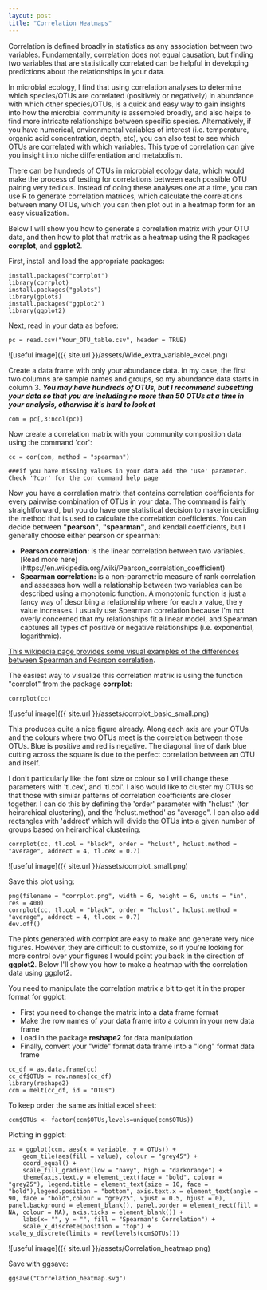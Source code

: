 ```yaml
---
layout: post
title: "Correlation Heatmaps"
---
```



Correlation is defined broadly in statistics as any association between two variables. Fundamentally, correlation does not equal causation, but finding two variables that are statistically correlated can be helpful in developing predictions about the relationships in your data.  

In microbial ecology, I find that using correlation analyses to determine which species/OTUs are correlated (positively or negatively) in abundance with which other species/OTUs, is a quick and easy way to gain insights into how the microbial community is assembled broadly, and also helps to find more intricate relationships between specific species.  Alternatively, if you have numerical, environmental variables of interest (i.e. temperature, organic acid concentration, depth, etc), you can also test to see which OTUs are correlated with which variables. This type of correlation can give you insight into niche differentiation and metabolism. 

There can be hundreds of OTUs in microbial ecology data, which would make the process of testing for correlations between each possible OTU pairing very tedious. Instead of doing these analyses one at a time, you can use R to generate correlation matrices, which calculate the correlations between many OTUs, which you can then plot out in a heatmap form for an easy visualization.    

Below I will show you how to generate a correlation matrix with your OTU data, and then how to plot that matrix as a heatmap using the R packages <b>corrplot</b>, and <b>ggplot2</b>. 

First, install and load the appropriate packages:

```
install.packages("corrplot")
library(corrplot)
install.packages("gplots")
library(gplots)
install.packages("ggplot2")
library(ggplot2)
```

Next, read in your data as before:  
```
pc = read.csv("Your_OTU_table.csv", header = TRUE)
```

![useful image]({{ site.url }}/assets/Wide_extra_variable_excel.png)

Create a data frame with only your abundance data. In my case, the first two columns are sample names and groups, so my abundance data starts in column 3. <b><i>You may have hundreds of OTUs, but I recommend subsetting your data so that you are including no more than 50 OTUs at a time in your analysis, otherwise it's hard to look at</i></b> 

```
com = pc[,3:ncol(pc)]
```

Now create a correlation matrix with your community composition data using the command 'cor': 

```
cc = cor(com, method = "spearman")

###if you have missing values in your data add the 'use' parameter. Check '?cor' for the cor command help page

```

Now you have a correlation matrix that contains correlation coefficients for every pairwise combination of OTUs in your data. The command is fairly straightforward, but you do have one statistical decision to make in deciding the method that is used to calculate the correlation coefficients. You can decide between <b>"pearson"</b>, <b>"spearman"</b>, and kendall coefficients, but I generally choose either pearson or spearman: 
<ul>
  <li><b>Pearson correlation:</b> is the linear correlation between two variables. [Read more here](https://en.wikipedia.org/wiki/Pearson_correlation_coefficient) </li>
  <li><b>Spearman correlation:</b> is a non-parametric measure of rank correlation and assesses how well a relationship between two variables can be described using a monotonic function. A monotonic function is just a fancy way of describing a relationship where for each x value, the y value increases. I usually use Spearman correlation because I'm not overly concerned that my relationships fit a linear model, and Spearman captures all types of positive or negative relationships (i.e. exponential, logarithmic).</li>
    </ul>
    
 [This wikipedia page provides some visual examples of the differences between Spearman and Pearson correlation](https://en.wikipedia.org/wiki/Spearman%27s_rank_correlation_coefficient). 


The easiest way to visualize this correlation matrix is using the function "corrplot" from the package <b>corrplot</b>:

```
corrplot(cc)
```

![useful image]({{ site.url }}/assets/corrplot_basic_small.png)

This produces quite a nice figure already. Along each axis are your OTUs and the colours where two OTUs meet is the correlation between those OTUs. Blue is positive and red is negative.  The diagonal line of dark blue cutting across the square is due to the perfect correlation between an OTU and itself. 

I don't particularly like the font size or colour so I will change these parameters with 'tl.cex', and 'tl.col'. I also would like to cluster my OTUs so that those with similar patterns of correlation coefficients are closer together.  I can do this by defining the 'order' parameter with "hclust" (for heirarchical clustering), and the 'hclust.method' as "average".  I can also add rectangles with 'addrect' which will divide the OTUs into a given number of groups based on heirarchical clustering.    


```
corrplot(cc, tl.col = "black", order = "hclust", hclust.method = "average", addrect = 4, tl.cex = 0.7)
```

![useful image]({{ site.url }}/assets/corrplot_small.png)


Save this plot using: 

```
png(filename = "corrplot.png", width = 6, height = 6, units = "in", res = 400)
corrplot(cc, tl.col = "black", order = "hclust", hclust.method = "average", addrect = 4, tl.cex = 0.7)
dev.off()
```

The plots generated with corrplot are easy to make and generate very nice figures. However, they are difficult to customize, so if you're looking for more control over your figures I would point you back in the direction of <b>ggplot2</b>. Below I'll show you how to make a heatmap with the correlation data using ggplot2.  


You need to manipulate the correlation matrix a bit to get it in the proper format for ggplot:
<ul>
  <li>First you need to change the matrix into a data frame format</li>
  <li>Make the row names of your data frame into a column in your new data frame </li>
  <li>Load in the package <b>reshape2</b> for data manipulation</li>
  <li>Finally, convert your "wide" format data frame into a "long" format data frame </li>
</ul>
  
  

```
cc_df = as.data.frame(cc)
cc_df$OTUs = row.names(cc_df)
library(reshape2)
ccm = melt(cc_df, id = "OTUs")
```

To keep order the same as initial excel sheet:
```
ccm$OTUs <- factor(ccm$OTUs,levels=unique(ccm$OTUs))
```
Plotting in ggplot:
```
xx = ggplot(ccm, aes(x = variable, y = OTUs)) + 
    geom_tile(aes(fill = value), colour = "grey45") + 
    coord_equal() + 
    scale_fill_gradient(low = "navy", high = "darkorange") + 
    theme(axis.text.y = element_text(face = "bold", colour = "grey25"), legend.title = element_text(size = 10, face = "bold"),legend.position = "bottom", axis.text.x = element_text(angle = 90, face = "bold",colour = "grey25", vjust = 0.5, hjust = 0), panel.background = element_blank(), panel.border = element_rect(fill = NA, colour = NA), axis.ticks = element_blank()) + 
    labs(x= "", y = "", fill = "Spearman's Correlation") + 
    scale_x_discrete(position = "top") +
scale_y_discrete(limits = rev(levels(ccm$OTUs))) 
```

![useful image]({{ site.url }}/assets/Correlation_heatmap.png)

Save with ggsave: 
```
ggsave("Correlation_heatmap.svg")
```



